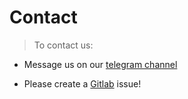 # Contact 

> To contact us:

- Message us on our [telegram channel](https://t.me/EJ4TezosSupport)

- Please create a [Gitlab](https://gitlab.com/tezos-paris-hub/ej4tezos) issue!
